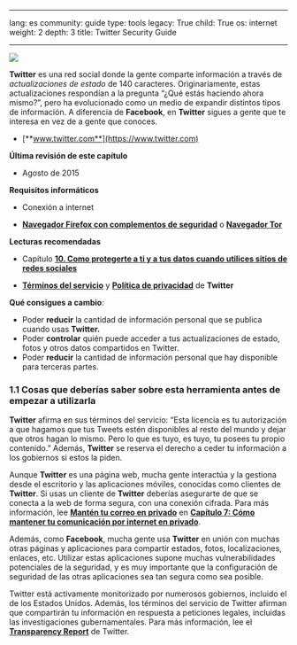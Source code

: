 

---

lang: es
community: guide
type: tools
legacy: True
child: True
os: internet
weight: 2
depth: 3
title: Twitter Security Guide

---

![](/sbox/screen/twitter-en-2/00.png)

**Twitter** es una red social donde la gente comparte información a través de *actualizaciones de estado* de 140 caracteres. Originariamente, estas actualizaciones respondían a la pregunta “¿Qué estás haciendo ahora mismo?”, pero ha evolucionado como un medio de expandir distintos tipos de información. A diferencia de **Facebook**, en **Twitter** sigues a gente que te interesa en vez de a gente que conoces.
			


* [**www.twitter.com**](https://www.twitter.com)

**Última revisión de este capítulo**

* Agosto de 2015

**Requisitos informáticos**

- Conexión a internet
* [**Navegador Firefox con complementos de seguridad**](/es/firefox_principal) o [**Navegador Tor**](/es/tor_principal)

**Lecturas recomendadas**

* Capítulo [**10. Como protegerte a ti y a tus datos cuando utilices sitios de redes sociales**](/es/chapter-10)
- [**Términos del servicio**](https://www.twitter.com/tos) y [**Política de privacidad**](https://www.twitter.com/privacy/) de **Twitter**

**Qué consigues a cambio**:

* Poder **reducir** la cantidad de información personal que se publica cuando usas **Twitter.**
* Poder **controlar** quién puede acceder a tus actualizaciones de estado, fotos y otros datos compartidos en Twitter.
* Poder **reducir** la cantidad de información personal que hay disponible para terceras partes.


### 1.1 Cosas que deberías saber sobre esta herramienta antes de empezar a utilizarla ###

**Twitter** afirma en sus términos del servicio: “Esta licencia es tu autorización a que hagamos que tus Tweets estén disponibles al resto del mundo y dejar que otros hagan lo mismo. Pero lo que es tuyo, es tuyo, tu posees tu propio contenido.” Además, **Twitter** se reserva el derecho a ceder tu información a los gobiernos si estos la piden.

Aunque **Twitter** es una página web, mucha gente interactúa y la gestiona desde el escritorio y las aplicaciones móviles, conocidas como clientes de **Twitter**. Si usas un cliente de **Twitter** deberías asegurarte de que se conecta a la web de forma segura, con una conexión cifrada. Para más información, lee [**Mantén tu correo en privado**](/es/chapter_7_1) en [**Capítulo 7: Cómo mantener tu comunicación por internet en privado**](/es/chapter-7).

Además, como **Facebook**, mucha gente usa **Twitter** en unión con muchas otras páginas y aplicaciones para compartir estados, fotos, localizaciones, enlaces, etc. Utilizar estas aplicaciones supone muchas vulnerabilidades potenciales de la seguridad, y es muy importante que la configuración de seguridad de las otras aplicaciones sea tan segura como sea posible.

Twitter está activamente monitorizado por numerosos gobiernos, incluido el de los Estados Unidos. Además, los términos del servicio de Twitter afirman que compartirán tu información en respuesta a peticiones legales, incluidas las investigaciones gubernamentales. Para más información, lee el [**Transparency Report**](https://transparency.twitter.com/) de Twitter.

